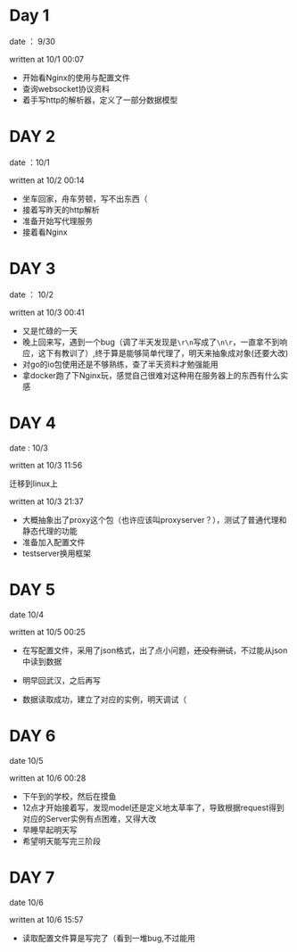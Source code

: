 # Day 1 

date ： 9/30

written at 10/1 00:07

+ 开始看Nginx的使用与配置文件
+ 查询websocket协议资料
+ 着手写http的解析器，定义了一部分数据模型



# DAY 2

date ：10/1

written at 10/2 00:14

+ 坐车回家，舟车劳顿，写不出东西（
+ 接着写昨天的http解析
+ 准备开始写代理服务
+ 接着看Nginx



# DAY 3

date ： 10/2

written at 10/3 00:41 

+ 又是忙碌的一天
+ 晚上回来写，遇到一个bug（调了半天发现是`\r\n`写成了`\n\r`，一直拿不到响应，这下有教训了）,终于算是能够简单代理了，明天来抽象成对象(还要大改)
+ 对go的io包使用还是不够熟练，查了半天资料才勉强能用
+ 拿docker跑了下Nginx玩，感觉自己很难对这种用在服务器上的东西有什么实感


# DAY 4

date :  10/3

written at 10/3 11:56

迁移到linux上

written at 10/3 21:37
 + 大概抽象出了proxy这个包（也许应该叫proxyserver？），测试了普通代理和静态代理的功能
 + 准备加入配置文件
 + testserver换用框架



# DAY 5

date 10/4

written at 10/5 00:25

+ 在写配置文件，采用了json格式，出了点小问题，~~还没有测试~~，不过能从json中读到数据

+ 明早回武汉，之后再写

  

+ 数据读取成功，建立了对应的实例，明天调试（



# DAY 6

date 10/5

written at 10/6 00:28

+ 下午到的学校，然后在摸鱼
+ 12点才开始接着写，发现model还是定义地太草率了，导致根据request得到对应的Server实例有点困难，又得大改
+ 早睡早起明天写
+ 希望明天能写完三阶段

# DAY 7

date 10/6

written at 10/6 15:57

 + 读取配置文件算是写完了（看到一堆bug,不过能用